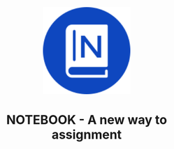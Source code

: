 <div align = "center">

<img height=200px src="./public/images/logo.svg">

# NOTEBOOK - A new way to assignment

</div>
